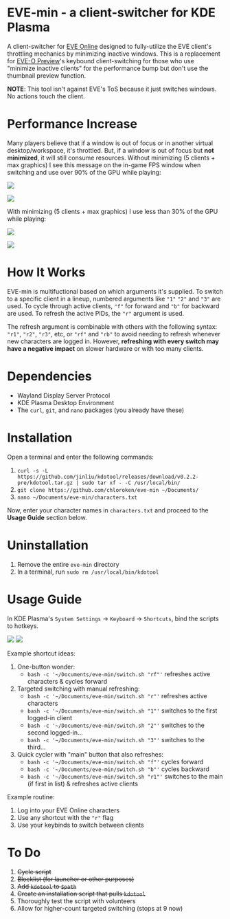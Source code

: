 # EVE-min - a client-switcher for KDE Plasma

A client-switcher for [EVE Online](https://www.eveonline.com/) designed to fully-utilize the EVE client's throttling mechanics by minimizing inactive windows. This is a replacement for [EVE-O Preview](https://github.com/Proopai/eve-o-preview)'s keybound client-switching for those who use "minimize inactive clients" for the performance bump but don't use the thumbnail preview function.

**NOTE**: This tool isn't against EVE's ToS because it just switches windows. No actions touch the client.

# Performance Increase

Many players believe that if a window is out of focus or in another virtual desktop/workspace, it's throttled. But, if a window is out of focus but **not minimized**, it will still consume resources. Without minimizing (5 clients + max graphics) I see this message on the in-game FPS window when switching and use over 90% of the GPU while playing:

![](https://i.imgur.com/DNjdWlJ.png)

![](https://i.imgur.com/WT68EQP.png) 

With minimizing (5 clients + max graphics) I use less than 30% of the GPU while playing:

![](https://i.imgur.com/RL25rqR.png)

![](https://i.imgur.com/NxriGDH.png)

# How It Works

EVE-min is multifuctional based on which arguments it's supplied. To switch to a specific client in a lineup, numbered arguments like `"1"` `"2"` and `"3"` are used. To cycle through active clients, `"f"` for forward and `"b"` for backward are used. To refresh the active PIDs, the `"r"` argument is used.

The refresh argument is combinable with others with the following syntax: `"r1"`, `"r2"`, `"r3"`, etc, or `"rf"` and `"rb"` to avoid needing to refresh whenever new characters are logged in. However, **refreshing with every switch may have a negative impact** on slower hardware or with too many clients.

# Dependencies

- Wayland Display Server Protocol
- KDE Plasma Desktop Environment
- The `curl`, `git`, and `nano` packages (you already have these)

# Installation

Open a terminal and enter the following commands:
1) `curl -s -L https://github.com/jinliu/kdotool/releases/download/v0.2.2-pre/kdotool.tar.gz | sudo tar xf - -C /usr/local/bin/`
2) `git clone https://github.com/chloroken/eve-min ~/Documents/`
3) `nano ~/Documents/eve-min/characters.txt`

Now, enter your character names in `characters.txt` and proceed to the **Usage Guide** section below.

# Uninstallation

1) Remove the entire `eve-min` directory
2) In a terminal, run `sudo rm /usr/local/bin/kdotool`

# Usage Guide

In KDE Plasma's `System Settings` -> `Keyboard` -> `Shortcuts`, bind the scripts to hotkeys.

![](https://i.imgur.com/OQn4WRL.png) ![](https://i.imgur.com/PJ1Zw2M.png)
   
Example shortcut ideas:
   1) One-button wonder:
      - `bash -c '~/Documents/eve-min/switch.sh "rf"'` refreshes active characters & cycles forward
   2) Targeted switching with manual refreshing:
      - `bash -c '~/Documents/eve-min/switch.sh "r"'` refreshes active characters
      - `bash -c '~/Documents/eve-min/switch.sh "1"'` switches to the first logged-in client
      - `bash -c '~/Documents/eve-min/switch.sh "2"'` switches to the second logged-in...
      - `bash -c '~/Documents/eve-min/switch.sh "3"'` switches to the third...
   3) Quick cycler with "main" button that also refreshes:
      - `bash -c '~/Documents/eve-min/switch.sh "f"'` cycles forward
      - `bash -c '~/Documents/eve-min/switch.sh "b"'` cycles backward
      - `bash -c '~/Documents/eve-min/switch.sh "r1"'` switches to the main (if first in list) & refreshes active clients

Example routine:
   1) Log into your EVE Online characters
   2) Use any shortcut with the `"r"` flag
   3) Use your keybinds to switch between clients

# To Do

1) ~~Cycle script~~
2) ~~Blocklist (for launcher or other purposes)~~
3) ~~Add `kdotool` to `$path`~~
4) ~~Create an installation script that pulls `kdotool`~~
5) Thoroughly test the script with volunteers
6) Allow for higher-count targeted switching (stops at 9 now)
